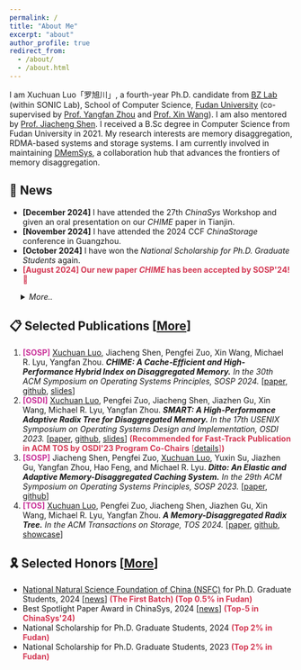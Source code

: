 ```yaml
---
permalink: /
title: "About Me"
excerpt: "about"
author_profile: true
redirect_from: 
  - /about/
  - /about.html
---
```

I am Xuchuan Luo「罗旭川」, a fourth-year Ph.D. candidate from [BZ Lab](https://appsrv.cse.cuhk.edu.hk/~yfzhou/) (within SONIC Lab), School of Computer Science, [Fudan University](https://www.fudan.edu.cn/en/) (co-supervised by [Prof. Yangfan Zhou](https://cs.fudan.edu.cn/3f/a9/c25909a278441/page.htm) and [Prof. Xin Wang](https://cs.fudan.edu.cn/3f/7e/c25906a278398/page.htm)). I am also mentored by [Prof. Jiacheng Shen](https://bernardshen.github.io/). I received a B.Sc degree in Computer Science from Fudan University in 2021. My research interests are memory disaggregation, RDMA-based systems and storage systems. I am currently involved in maintaining [DMemSys](https://github.com/dmemsys), a collaboration hub that advances the frontiers of memory disaggregation.


📢 News
---
* **[December 2024]** I have attended the 27th *ChinaSys* Workshop and given an oral presentation on our *CHIME* paper in Tianjin.
* **[November 2024]** I have attended the 2024 CCF *ChinaStorage* conference in Guangzhou.
* **[October 2024]** I have won the *National Scholarship for Ph.D. Graduate Students* again.
* <span style="color:#d33954;">**[August 2024] Our new paper *CHIME* has been accepted by SOSP'24! 🎉**</span>
<details>

<summary style="margin-left:20px;"><em>More..</em></summary>
<ul>
  <li>
    <strong>[June 2024]</strong> I have attended the 26th <em>ChinaSys</em> Workshop and presented our <em>SMART</em> paper with a lightning talk and a poster in Hangzhou.
  </li>
  <li>
    <strong>[April 2024]</strong> I have obtained the <em>NSFC for Ph.D. Graduate Students</em>.
  </li>
  <li>
    <strong>[March 2024]</strong> Our invited paper "<em>A Memory-Disaggregated Radix Tree</em>" has been accepted by ACM TOS.
  </li>
  <li>
    <strong>[March 2024]</strong> I have attended the defense of the <em>NSFC for Ph.D. Graduate Students</em> in Hangzhou.
  </li>
  <li>
    <strong>[December 2023]</strong> I have received the <em>National Scholarship for Ph.D. Graduate Students</em>.
  </li>
  <li>
    <strong>[July 2023]</strong> Our new paper <em>Ditto</em> has been accepted by SOSP'23. Congratulations to Jiacheng!
  </li>
  <li>
    <strong>[July 2023]</strong> I have attended the OSDI'23 conference in Boston and presented our <em>SMART</em> paper at the conference.
  </li>
</ul>
</details>


📋 Selected Publications [[More](https://river861.github.io/cv)]
---
1. <strong style="color:#c93199;">[SOSP]</strong>
<u>Xuchuan Luo</u>, Jiacheng Shen, Pengfei Zuo, Xin Wang, Michael R. Lyu, Yangfan Zhou.
***CHIME: A Cache-Efficient and High-Performance Hybrid Index on Disaggregated Memory.***
*In the 30th ACM Symposium on Operating Systems Principles, SOSP 2024.* [[paper]( https://dl.acm.org/doi/10.1145/3694715.3695959?cid=99660506342), [github](https://github.com/dmemsys/CHIME), [slides](https://river861.github.io/files/sosp24_chime_slides.pdf)]
2. <strong style="color:#c93199;">[OSDI]</strong>
<u>Xuchuan Luo</u>, Pengfei Zuo, Jiacheng Shen, Jiazhen Gu, Xin Wang, Michael R. Lyu, Yangfan Zhou.
***SMART: A High-Performance Adaptive Radix Tree for Disaggregated Memory.***
*In the 17th USENIX Symposium on Operating Systems Design and Implementation, OSDI 2023.*
[[paper](https://www.usenix.org/system/files/osdi23-luo.pdf), [github](https://github.com/dmemsys/SMART), [slides](https://www.usenix.org/system/files/osdi23_slides_luo.pdf)]
<span style="color:#d33954 !important;">**(Recommended for Fast-Track Publication in ACM TOS by OSDI'23 Program Co-Chairs** [[details](https://dl.acm.org/doi/10.1145/3654801)]**)**</span>
3. <strong style="color:#c93199;">[SOSP]</strong>
Jiacheng Shen, Pengfei Zuo, <u>Xuchuan Luo</u>, Yuxin Su, Jiazhen Gu, Yangfan Zhou, Hao Feng, and Michael R. Lyu.
***Ditto: An Elastic and Adaptive Memory-Disaggregated Caching System.***
*In the 29th ACM Symposium on Operating Systems Principles, SOSP 2023.*
[[paper](https://dl.acm.org/doi/10.1145/3600006.3613144?cid=99660506342), [github](https://github.com/dmemsys/Ditto)]
4. <strong style="color:#c93199;">[TOS]</strong>
<u>Xuchuan Luo</u>, Pengfei Zuo, Jiacheng Shen, Jiazhen Gu, Xin Wang, Michael R. Lyu, Yangfan Zhou.
***A Memory-Disaggregated Radix Tree.***
*In the ACM Transactions on Storage, TOS 2024.*
[[paper](https://dl.acm.org/doi/10.1145/3664289?cid=99660506342), [github](https://github.com/dmemsys/SMART/tree/extended-version), [showcase](https://link.growkudos.com/1nfo5bx18u8)]
<!-- <span style="color:#d33954;">**(Invited Paper)**</span> -->
<!-- 5. <strong style="color:#c93199;">[FAST]</strong>
Jiacheng Shen, Pengfei Zuo, <u>Xuchuan Luo</u>, Tianyi Yang, Yuxin Su, Yangfan Zhou, and Michael R. Lyu.
***FUSEE: A Fully Memory-Disaggregated Key-Value Store.***
*In the 21st USENIX Conference on File and Storage Technologies, FAST 2023.*
[[paper](https://www.usenix.org/system/files/fast23-shen.pdf), [github](https://github.com/dmemsys/FUSEE), [slides](https://www.usenix.org/sites/default/files/conference/protected-files/fast23_slides_shen.pdf)] -->



🎗️ Selected Honors [[More](https://river861.github.io/cv)]
---
* [National Natural Science Foundation of China (NSFC)](https://www.nsfc.gov.cn/) for Ph.D. Graduate Students, 2024 [[news](https://mp.weixin.qq.com/s/mF7hdDoAGUkvgnFvx0hAOA)] <span style="color:#d33954;">**(The First Batch) (Top 0.5% in Fudan)**</span>
* Best Spotlight Paper Award in ChinaSys, 2024 [[news](https://mp.weixin.qq.com/s/kdix73_Rek42dAL_9TnJuA)] <span style="color:#d33954;">**(Top-5 in ChinaSys'24)**</span>
* National Scholarship for Ph.D. Graduate Students, 2024 <span style="color:#d33954;">**(Top 2% in Fudan)**</span>
* National Scholarship for Ph.D. Graduate Students, 2023 <span style="color:#d33954;">**(Top 2% in Fudan)**</span>
<!-- * Rising Innovation Star Award at Huawei Cloud, 2023 [[news](https://www.huaweicloud.com/lab/storage/news_innovative_star_2023.html)] -->
